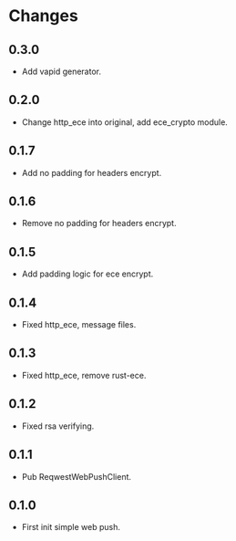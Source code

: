 # Changes

## 0.3.0

* Add vapid generator.

## 0.2.0

* Change http_ece into original, add ece_crypto module.

## 0.1.7

* Add no padding for headers encrypt.

## 0.1.6

* Remove no padding for headers encrypt.

## 0.1.5

* Add padding logic for ece encrypt.

## 0.1.4

* Fixed http_ece, message files.

## 0.1.3

* Fixed http_ece, remove rust-ece.

## 0.1.2

* Fixed rsa verifying.

## 0.1.1

* Pub ReqwestWebPushClient.

## 0.1.0

* First init simple web push.